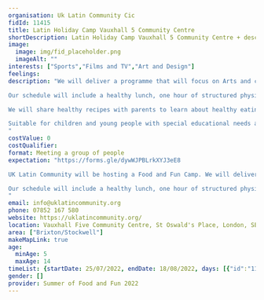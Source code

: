 ```yaml
---
organisation: Uk Latin Community Cic
fidId: 11415
title: Latin Holiday Camp Vauxhall 5 Community Centre
shortDescription: Latin Holiday Camp Vauxhall 5 Community Centre + description
image:
  image: img/fid_placeholder.png
  imageAlt: ""
interests: ["Sports","Films and TV","Art and Design"]
feelings:
description: "We will deliver a programme that will focus on Arts and crafts, food and nutrition, sports and well-being.

Our schedule will include a healthy lunch, one hour of structured physical activities such as dance and multi-sports, an hour of arts and crafts such as creating musical instruments out of recyclable materials, an hour of healthy eating awareness, as well as outdoor activities such as visiting the local city farm, visiting a local museum or a local attraction. 

We will share healthy recipes with parents to learn about healthy eating and put it into practice at home.

Suitable for children and young people with special educational needs and disabilities.
"
costValue: 0
costQualifier: 
format: Meeting a group of people
expectation: "https://forms.gle/dywWJPBLrkXYJ3eE8

UK Latin Community will be hosting a Food and Fun Camp. We will deliver a programme focused on Arts and crafts, food and nutrition, multi-sports and well-being. 

Our schedule will include a healthy lunch, one hour of structured physical activities such as dance and multi-sports, an hour of arts and crafts such as creating musical instruments out of recyclable materials, an hour of healthy eating awareness, as well as outdoor activities such as visiting the local city farm, visiting a local museum or a local attraction.
"
email: info@uklatincommunity.org
phone: 07852 167 580
website: https://uklatincommunity.org/
location: Vauxhall Five Community Centre, St Oswald's Place, London, SE11 5JF
area: ["Brixton/Stockwell"]
makeMapLink: true
age:
  minAge: 5
  maxAge: 14
timeList: {startDate: 25/07/2022, endDate: 18/08/2022, days: [{"id":"11415","fis_provider_name":"Latin Holiday Camp Vauxhall 5 Community Centre","day":"Monday","start_time":"9:00 AM","end_time":"1:00 PM"},{"id":"11415","fis_provider_name":"Latin Holiday Camp Vauxhall 5 Community Centre","day":"Tuesday","start_time":"9:00 AM","end_time":"1:00 PM"},{"id":"11415","fis_provider_name":"Latin Holiday Camp Vauxhall 5 Community Centre","day":"Wednesday","start_time":"9:00 AM","end_time":"1:00 PM"},{"id":"11415","fis_provider_name":"Latin Holiday Camp Vauxhall 5 Community Centre","day":"Thursday","start_time":"9:00 AM","end_time":"1:00 PM"}] }
gender: []
provider: Summer of Food and Fun 2022
---
```


